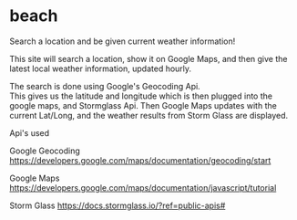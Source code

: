 # beach
Search a location and be given current weather information!

This site will search a location, show it on Google Maps, and then give the latest local weather information, updated hourly.

The search is done using Google's Geocoding Api.  
This gives us the latitude and longitude which is then plugged into the google maps, and Stormglass Api.
Then Google Maps updates with the current Lat/Long, and the weather results from Storm Glass are displayed.

Api's used

Google Geocoding
https://developers.google.com/maps/documentation/geocoding/start

Google Maps 
https://developers.google.com/maps/documentation/javascript/tutorial

Storm Glass
https://docs.stormglass.io/?ref=public-apis#
